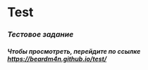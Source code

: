 # Test

### ***Тестовое задание***
##### Чтобы просмотреть, перейдите по ссылке <https://beardm4n.github.io/test/>
